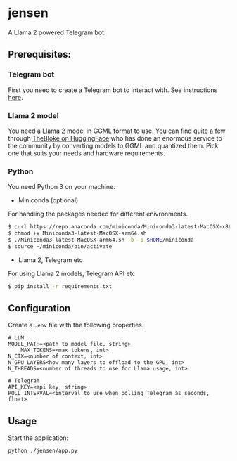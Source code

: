 # jensen

A Llama 2 powered Telegram bot.

## Prerequisites:

### Telegram bot

First you need to create a Telegram bot to interact with. See instructions [here](https://core.telegram.org/bots).

### Llama 2 model

You need a Llama 2 model in GGML format to use. You can find quite a few through [TheBloke on HuggingFace](https://huggingface.co/TheBloke)
who has done an enormous service to the community by converting models to GGML and quantized them. Pick one that suits your needs
and hardware requirements.

### Python

You need Python 3 on your machine.

- Miniconda (optional)

For handling the packages needed for different enivronments.

```bash
$ curl https://repo.anaconda.com/miniconda/Miniconda3-latest-MacOSX-x86_64.sh -o Miniconda3-latest-MacOSX-arm64.sh
$ chmod +x Miniconda3-latest-MacOSX-arm64.sh
$ ./Miniconda3-latest-MacOSX-arm64.sh -b -p $HOME/miniconda
$ source ~/miniconda/bin/activate
```

- Llama 2, Telegram etc

For using Llama 2 models, Telegram API etc

```bash
$ pip install -r requirements.txt
```

## Configuration

Create a `.env` file with the following properties.

```
# LLM
MODEL_PATH=<path to model file, string>
    MAX_TOKENS=<max tokens, int>
N_CTX=<number of context, int>
N_GPU_LAYERS<how many layers to offload to the GPU, int>
N_THREADS=<number of threads to use for Llama usage, int>

# Telegram
API_KEY=<api key, string>
POLL_INTERVAL=<interval to use when polling Telegram as seconds, float>
```

## Usage

Start the application:

```bash
python ./jensen/app.py
```
